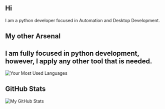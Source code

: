 ## Hi
I am a python developer focused in Automation and Desktop Development. 

## My other Arsenal
I am fully focused in python development, however, I apply any other tool that is needed.
---

![Your Most Used Languages](https://github-readme-stats.vercel.app/api/top-langs/?username=Alextron1c&layout=compact&theme=dark)

## GitHub Stats

![My GitHub Stats](https://github-readme-stats.vercel.app/api?username=johndoe&show_icons=true&theme=dark)
